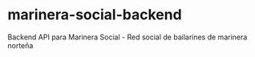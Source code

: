# marinera-social-backend
Backend API para Marinera Social - Red social de bailarines de marinera norteña
